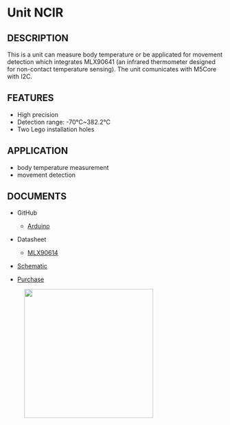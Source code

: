 # Unit NCIR

## DESCRIPTION

This is a unit can measure body temperature or be applicated for movement detection which integrates MLX90641 (an infrared thermometer designed for non-contact temperature sensing). The unit comunicates with M5Core with I2C.

## FEATURES

-  High precision
-  Detection range: -70℃~382.2℃
-  Two Lego installation holes

## APPLICATION

-  body temperature measurement
-  movement detection

## DOCUMENTS

-  GitHub

   - [Arduino](https://github.com/m5stack/M5Stack)

-  Datasheet

   - [MLX90614](https://pdf1.alldatasheet.com/datasheet-pdf/view/218977/ETC2/MLX90614.html)

-  [Schematic](https://github.com/m5stack/M5Stack)

-  [Purchase](https://www.aliexpress.com/store/product/M5Stack-Official-NCIR-Unit-MLX90614-Contactless-Temperature-Sensor-Module-70C-382-2C-GROVE-I2C-Development-Board/3226069_32947772098.html?spm=a2g1x.12024536.productList_5885013.pic_4)

<figure>
    <img src="assets/img/product_pics/units/M5GO_Unit_ncir.png" height="300" width="300">
</figure>
